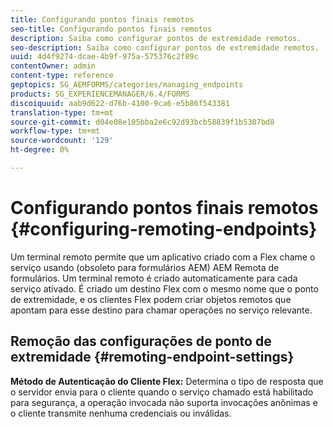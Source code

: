 ```yaml
---
title: Configurando pontos finais remotos
seo-title: Configurando pontos finais remotos
description: Saiba como configurar pontos de extremidade remotos.
seo-description: Saiba como configurar pontos de extremidade remotos.
uuid: 4d4f9274-dcae-4b9f-975a-575376c2f89c
contentOwner: admin
content-type: reference
geptopics: SG_AEMFORMS/categories/managing_endpoints
products: SG_EXPERIENCEMANAGER/6.4/FORMS
discoiquuid: aab9d622-d76b-4100-9ca6-e5b86f543381
translation-type: tm+mt
source-git-commit: d04e08e105bba2e6c92d93bcb58839f1b5307bd8
workflow-type: tm+mt
source-wordcount: '129'
ht-degree: 0%

---
```



# Configurando pontos finais remotos {#configuring-remoting-endpoints}

Um terminal remoto permite que um aplicativo criado com a Flex chame o serviço usando (obsoleto para formulários AEM) AEM Remota de formulários. Um terminal remoto é criado automaticamente para cada serviço ativado. É criado um destino Flex com o mesmo nome que o ponto de extremidade, e os clientes Flex podem criar objetos remotos que apontam para esse destino para chamar operações no serviço relevante.

## Remoção das configurações de ponto de extremidade {#remoting-endpoint-settings}

**Método de Autenticação do Cliente Flex:** Determina o tipo de resposta que o servidor envia para o cliente quando o serviço chamado está habilitado para segurança, a operação invocada não suporta invocações anônimas e o cliente transmite nenhuma credenciais ou inválidas.
